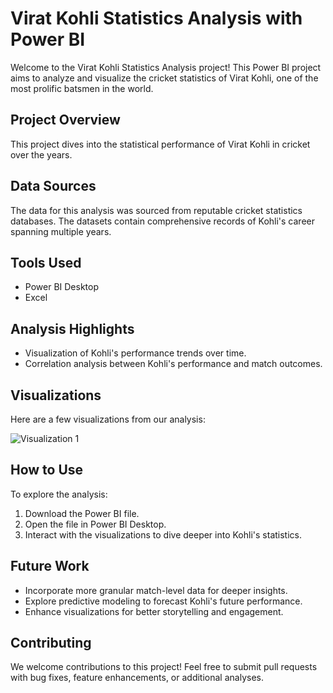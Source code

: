 # Virat Kohli Statistics Analysis with Power BI

Welcome to the Virat Kohli Statistics Analysis project! This Power BI project aims to analyze and visualize the cricket statistics of Virat Kohli, one of the most prolific batsmen in the world.

## Project Overview

This project dives into the statistical performance of Virat Kohli in cricket over the years.

## Data Sources

The data for this analysis was sourced from reputable cricket statistics databases. The datasets contain comprehensive records of Kohli's career spanning multiple years.

## Tools Used

- Power BI Desktop
- Excel

## Analysis Highlights

- Visualization of Kohli's performance trends over time.
- Correlation analysis between Kohli's performance and match outcomes.

## Visualizations

Here are a few visualizations from our analysis:

![Visualization 1]([link-to-image-1](https://1drv.ms/i/c/c8bbdb179bdd293f/Ediyb1Kbl59EgQa2pkKEQa8BG_tSrWtZ62B9zfmJucAYBQ?e=pR1bEN))

## How to Use

To explore the analysis:
1. Download the Power BI file.
2. Open the file in Power BI Desktop.
3. Interact with the visualizations to dive deeper into Kohli's statistics.

## Future Work

- Incorporate more granular match-level data for deeper insights.
- Explore predictive modeling to forecast Kohli's future performance.
- Enhance visualizations for better storytelling and engagement.

## Contributing

We welcome contributions to this project! Feel free to submit pull requests with bug fixes, feature enhancements, or additional analyses.


